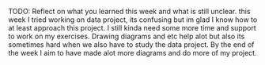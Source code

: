 TODO: Reflect on what you learned this week and what is still unclear.
this week I tried working on data project, its confusing but im glad I know how to at least approach this project. I still kinda need some more time and support to work on my exercises. Drawing diagrams and etc help alot but also its sometimes hard when we also have to study the data project. By the end of the week I aim to have made alot more diagrams and do more of my project. 